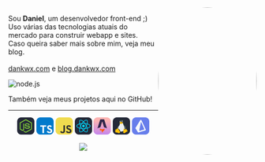 <div>
  <img align="right" img src="https://i.pinimg.com/564x/fc/6e/26/fc6e260da0a16cb59e53949a6d4e0e11.jpg" width="200" height="300" style="border-radius:50%">
  
</div>
<div style="font-size: 1.1em;">
</div>
<div style="font-size: 1.1em;">
</div>

Sou **Daniel**, um desenvolvedor front-end ;)\
Uso várias das tecnologias atuais do mercado para construir webapp e sites.</br>
Caso queira saber mais sobre mim, veja meu blog.</br></br>
<a href="https://dankwx.com" target="_blank">dankwx.com</a> e <a href="https://blog.dankwx.com" target="_blank">blog.dankwx.com</a>
<p align="right">
  </p>
<img src="https://blinkies.neocities.org/b/display/0148-kirbyswim.gif" alt="node.js" height="20"/>

Também veja meus projetos aqui no GitHub!
<hr/>


<p align="center"> 
  <a href="https://nodejs.org/en">
    <img src="https://github.com/tandpfun/skill-icons/raw/main/icons/NodeJS-Dark.svg" alt="node.js" height="35"/></a>
  <a href="https://www.typescriptlang.org/">
      <img src="https://github.com/tandpfun/skill-icons/raw/main/icons/TypeScript.svg" alt="typescript" height="35"/></a>
  <a href="https://developer.mozilla.org/en-US/docs/Web/JavaScript">
    <img src="https://github.com/tandpfun/skill-icons/raw/main/icons/JavaScript.svg" alt="javascript"height="35"/></a>
  <a href="https://reactjs.org/">
    <img src="https://github.com/tandpfun/skill-icons/raw/main/icons/React-Dark.svg" alt="react" height="35"/></a>
   <a href="https://astro.build/">
    <img src="https://github.com/tandpfun/skill-icons/raw/main/icons/Astro.svg" alt="react" height="35"/></a>
  <a href="https://www.linux.org/">
      <img src="https://github.com/tandpfun/skill-icons/raw/main/icons/Linux-Dark.svg" alt="prima.io" height="35"/></a>
  <a href="https://www.prisma.io//">
      <img src="https://github.com/tandpfun/skill-icons/raw/main/icons/Prisma.svg" alt="linux" height="35"/></a>
  </p>
<p/>
<p align="center">
<img src="https://i.imgur.com/0S71XeR.gif" />
<p/>
